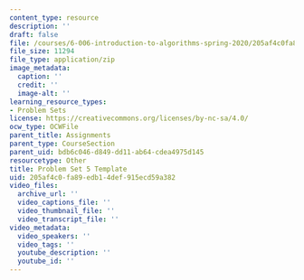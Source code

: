 ```yaml
---
content_type: resource
description: ''
draft: false
file: /courses/6-006-introduction-to-algorithms-spring-2020/205af4c0fa89edb14def915ecd59a382_MIT6_006S20_ps5-template.zip
file_size: 11294
file_type: application/zip
image_metadata:
  caption: ''
  credit: ''
  image-alt: ''
learning_resource_types:
- Problem Sets
license: https://creativecommons.org/licenses/by-nc-sa/4.0/
ocw_type: OCWFile
parent_title: Assignments
parent_type: CourseSection
parent_uid: bdb6c046-d849-dd11-ab64-cdea4975d145
resourcetype: Other
title: Problem Set 5 Template
uid: 205af4c0-fa89-edb1-4def-915ecd59a382
video_files:
  archive_url: ''
  video_captions_file: ''
  video_thumbnail_file: ''
  video_transcript_file: ''
video_metadata:
  video_speakers: ''
  video_tags: ''
  youtube_description: ''
  youtube_id: ''
---
```

